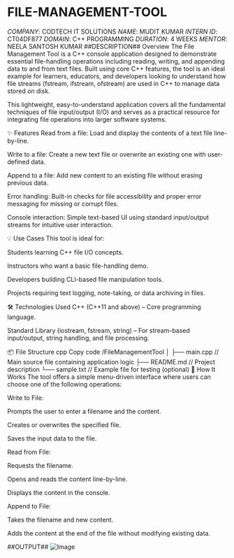# FILE-MANAGEMENT-TOOL
*COMPANY*: CODTECH IT SOLUTIONS
*NAME*: MUDIT KUMAR
*INTERN ID*: CT04DF877
*DOMAIN*: C++ PROGRAMMING
*DURATION*: 4 WEEKS
*MENTOR*: NEELA SANTOSH KUMAR
##DESCRIPTION## 
Overview
The File Management Tool is a C++ console application designed to demonstrate essential file-handling operations including reading, writing, and appending data to and from text files. Built using core C++ features, the tool is an ideal example for learners, educators, and developers looking to understand how file streams (fstream, ifstream, ofstream) are used in C++ to manage data stored on disk.

This lightweight, easy-to-understand application covers all the fundamental techniques of file input/output (I/O) and serves as a practical resource for integrating file operations into larger software systems.

✨ Features
Read from a file: Load and display the contents of a text file line-by-line.

Write to a file: Create a new text file or overwrite an existing one with user-defined data.

Append to a file: Add new content to an existing file without erasing previous data.

Error handling: Built-in checks for file accessibility and proper error messaging for missing or corrupt files.

Console interaction: Simple text-based UI using standard input/output streams for intuitive user interaction.

💡 Use Cases
This tool is ideal for:

Students learning C++ file I/O concepts.

Instructors who want a basic file-handling demo.

Developers building CLI-based file manipulation tools.

Projects requiring text logging, note-taking, or data archiving in files.

🛠️ Technologies Used
C++ (C++11 and above) – Core programming language.

Standard Library (iostream, fstream, string) – For stream-based input/output, string handling, and file processing.

📦 File Structure
cpp
Copy code
/FileManagementTool
│
├── main.cpp          // Main source file containing application logic
├── README.md         // Project description
└── sample.txt        // Example file for testing (optional)
🚀 How It Works
The tool offers a simple menu-driven interface where users can choose one of the following operations:

Write to File:

Prompts the user to enter a filename and the content.

Creates or overwrites the specified file.

Saves the input data to the file.

Read from File:

Requests the filename.

Opens and reads the content line-by-line.

Displays the content in the console.

Append to File:

Takes the filename and new content.

Adds the content at the end of the file without modifying existing data.


##OUTPUT##
![Image](https://github.com/user-attachments/assets/f69f220d-3fd2-4156-b323-c05dcb07b974)
